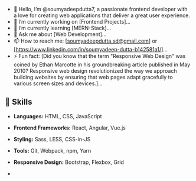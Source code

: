 - 👋 Hello, I’m @soumyadeepdutta7, a passionate frontend developer with a love for creating web applications that deliver a great user experience.
- 🔭 I’m currently working on [Frontend Projects]...
- 🌱 I’m currently learning [MERN-Stack]...
- 💬 Ask me about [Web Development]...
- 📫 How to reach me: [soumyadeepdutta.sd@gmail.com] or [https://www.linkedin.com/in/soumyadeep-dutta-b142581a1/]...
- ⚡ Fun fact: [Did you know that the term "Responsive Web Design" was coined by Ethan Marcotte in his groundbreaking article published in May 2010? Responsive web design revolutionized the way we approach building websites by ensuring that web pages adapt gracefully to various screen sizes and devices.]...

## 🚀 Skills

- **Languages:** HTML, CSS, JavaScript
- **Frontend Frameworks:** React, Angular, Vue.js
- **Styling:** Sass, LESS, CSS-in-JS
- **Tools:** Git, Webpack, npm, Yarn
- **Responsive Design:** Bootstrap, Flexbox, Grid

- 

<!---
soumyadeepdutta7/soumyadeepdutta7 is a ✨ special ✨ repository because its `README.md` (this file) appears on your GitHub profile.
You can click the Preview link to take a look at your changes.
--->
